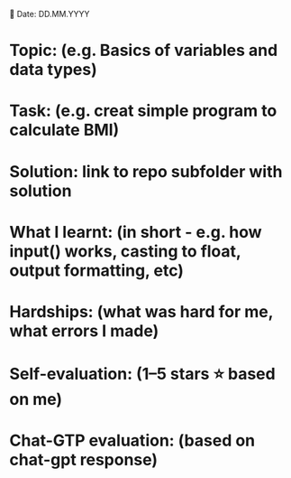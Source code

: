 📅 Date: DD.MM.YYYY

# Topic: (e.g. Basics of variables and data types)

# Task: (e.g. creat simple program to calculate BMI)

# Solution: link to repo subfolder with solution

# What I learnt: (in short - e.g. how input() works, casting to float, output formatting, etc)

# Hardships: (what was hard for me, what errors I made)

# Self-evaluation: (1–5 stars ⭐ based on me)

# Chat-GTP evaluation: (based on chat-gpt response)

